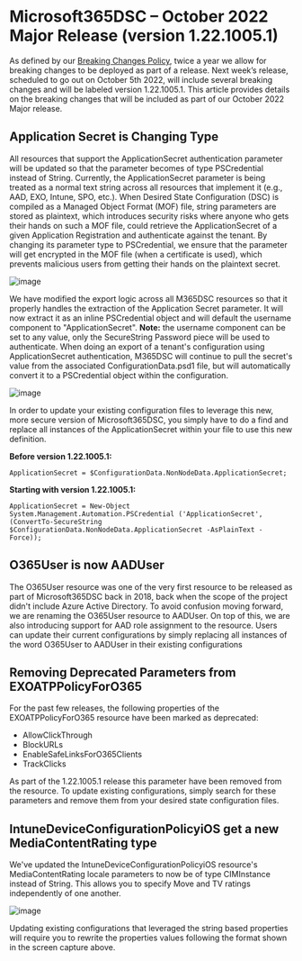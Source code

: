 # Microsoft365DSC – October 2022 Major Release (version 1.22.1005.1)

As defined by our [Breaking Changes Policy](https://microsoft365dsc.com/concepts/breaking-changes/), twice a year we allow for breaking changes to be deployed as part of a release. Next week’s release, scheduled to go out on October 5th 2022, will include several breaking changes and will be labeled version 1.22.1005.1. This article provides details on the breaking changes that will be included as part of our October 2022 Major release.

## Application Secret is Changing Type
All resources that support the ApplicationSecret authentication parameter will be updated so that the parameter becomes of type PSCredential instead of String. Currently, the ApplicationSecret parameter is being treated as a normal text string across all resources that implement it (e.g., AAD, EXO, Intune, SPO, etc.). When Desired State Configuration (DSC) is compiled as a Managed Object Format (MOF) file, string parameters are stored as plaintext, which introduces security risks where anyone who gets their hands on such a MOF file, could retrieve the ApplicationSecret of a given Application Registration and authenticate against the tenant. By changing its parameter type to PSCredential, we ensure that the parameter will get encrypted in the MOF file (when a certificate is used), which prevents malicious users from getting their hands on the plaintext secret.

![image](https://user-images.githubusercontent.com/2547149/193338708-fb15ca12-0c63-4858-86df-919eb578a76c.png)

We have modified the export logic across all M365DSC resources so that it properly handles the extraction of the Application Secret parameter. It will now extract it as an inline PSCredential object and will default the username component to "ApplicationSecret". **Note:** the username component can be set to any value, only the SecureString Password piece will be used to authenticate.
When doing an export of a tenant's configuration using ApplicationSecret authentication, M365DSC will continue to pull the secret's value from the associated ConfigurationData.psd1 file, but will automatically convert it to a PSCredential object within the configuration.

![image](https://user-images.githubusercontent.com/2547149/193338781-b2142127-49fb-4d8e-b7bf-cad15d27c263.png)

In order to update your existing configuration files to leverage this new, more secure version of Microsoft365DSC, you simply have to do a find and replace all instances of the ApplicationSecret within your file to use this new definition.

**Before version 1.22.1005.1:**
```
ApplicationSecret = $ConfigurationData.NonNodeData.ApplicationSecret;
```

**Starting with version 1.22.1005.1:**
```
ApplicationSecret = New-Object System.Management.Automation.PSCredential ('ApplicationSecret', (ConvertTo-SecureString $ConfigurationData.NonNodeData.ApplicationSecret -AsPlainText -Force));
```

## O365User is now AADUser
The O365User resource was one of the very first resource to be released as part of Microsoft365DSC back in 2018, back when the scope of the project didn't include Azure Active Directory. To avoid confusion moving forward, we are renaming the O365User resource to AADUser. On top of this, we are also introducing support for AAD role assignment to the resource. Users can update their current configurations by simply replacing all instances of the word O365User to AADUser in their existing configurations

## Removing Deprecated Parameters from EXOATPPolicyForO365
For the past few releases, the following properties of the EXOATPPolicyForO365 resource have been marked as deprecated:
*	AllowClickThrough
*	BlockURLs
*	EnableSafeLinksForO365Clients
*	TrackClicks

As part of the 1.22.1005.1 release this parameter have been removed from the resource. To update existing configurations, simply search for these parameters and remove them from your desired state configuration files.

## IntuneDeviceConfigurationPolicyiOS get a new MediaContentRating type
We've updated the IntuneDeviceConfigurationPolicyiOS resource's MediaContentRating locale parameters to now be of type CIMInstance instead of String. This allows you to specify Move and TV ratings independently of one another.

![image](https://user-images.githubusercontent.com/2547149/193338958-71dfc545-f971-4dcb-ad57-9e9cda6e8d06.png)

Updating existing configurations that leveraged the string based properties will require you to rewrite the properties values following the format shown in the screen capture above.
